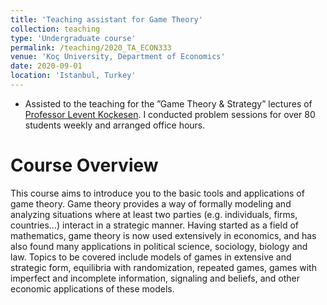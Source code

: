 ```yaml
---
title: 'Teaching assistant for Game Theory'
collection: teaching
type: 'Undergraduate course'
permalink: /teaching/2020_TA_ECON333
venue: 'Koç University, Department of Economics'
date: 2020-09-01
location: 'Istanbul, Turkey'
---
```


- Assisted to the teaching for the ”Game Theory & Strategy” lectures of
  [Professor Levent Koçkesen](https://sites.google.com/view/lkockesen/home). I
  conducted problem sessions for over 80 students weekly and arranged office
  hours.

# Course Overview

This course aims to introduce you to the basic tools and applications of game
theory. Game theory provides a way of formally modeling and analyzing situations
where at least two parties (e.g. individuals, firms, countries…) interact in a
strategic manner. Having started as a field of mathematics, game theory is now
used extensively in economics, and has also found many applications in political
science, sociology, biology and law. Topics to be covered include models of
games in extensive and strategic form, equilibria with randomization, repeated
games, games with imperfect and incomplete information, signaling and beliefs,
and other economic applications of these models.
